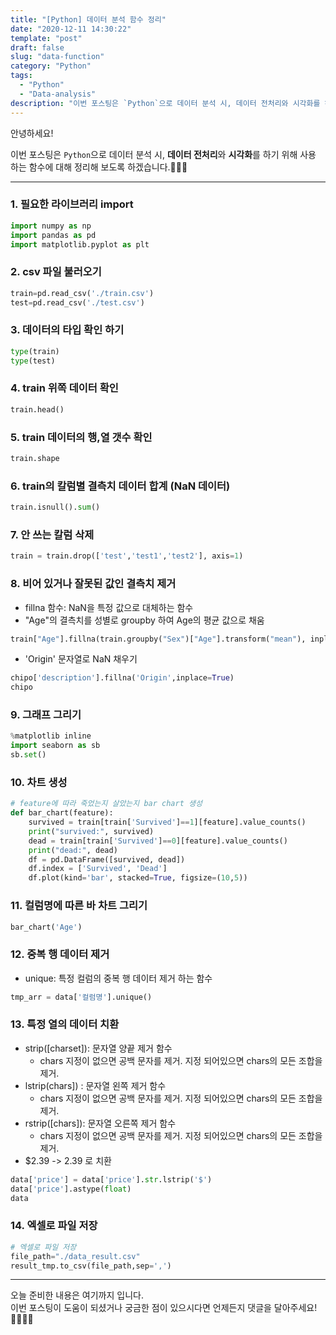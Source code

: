```yaml
---
title: "[Python] 데이터 분석 함수 정리"
date: "2020-12-11 14:30:22"
template: "post"
draft: false
slug: "data-function"
category: "Python"
tags:
  - "Python"
  - "Data-analysis"
description: "이번 포스팅은 `Python`으로 데이터 분석 시, 데이터 전처리와 시각화를 하기 위해 사용 하는 함수에 대해 정리해 보도록 하겠습니다.🧚🏻‍♀️"
---
```


안녕하세요!

이번 포스팅은 `Python`으로 데이터 분석 시, **데이터 전처리**와 **시각화**를 하기 위해 사용 하는 함수에 대해 정리해 보도록 하겠습니다.🧚🏻‍♀️

-----
### 1. 필요한 라이브러리 import
```python
import numpy as np
import pandas as pd
import matplotlib.pyplot as plt
```

### 2. csv 파일 불러오기
```python
train=pd.read_csv('./train.csv')
test=pd.read_csv('./test.csv')
```

### 3. 데이터의 타입 확인 하기
```python
type(train)
type(test)
```

### 4. train 위쪽 데이터 확인
```python
train.head()
``` 

### 5. train 데이터의 행,열 갯수 확인
```python
train.shape
```

### 6. train의 칼럼별 결측치 데이터 합계 (NaN 데이터)
```python
train.isnull().sum()
```

### 7. 안 쓰는 칼럼 삭제
```python
train = train.drop(['test','test1','test2'], axis=1)
```

### 8. 비어 있거나 잘못된 값인 결측치 제거
 - fillna 함수: NaN을 특정 값으로 대체하는 함수
 - "Age"의 결측치를 성별로 groupby 하여 Age의 평균 값으로 채움
```python
train["Age"].fillna(train.groupby("Sex")["Age"].transform("mean"), inplace=True)
```

 - 'Origin' 문자열로 NaN 채우기
```python
chipo['description'].fillna('Origin',inplace=True)
chipo
```

### 9. 그래프 그리기
```python
%matplotlib inline
import seaborn as sb
sb.set()
```

### 10. 차트 생성
```python
# feature에 따라 죽었는지 살았는지 bar chart 생성
def bar_chart(feature):
    survived = train[train['Survived']==1][feature].value_counts()
    print("survived:", survived)
    dead = train[train['Survived']==0][feature].value_counts()
    print("dead:", dead)
    df = pd.DataFrame([survived, dead])
    df.index = ['Survived', 'Dead']
    df.plot(kind='bar', stacked=True, figsize=(10,5))
```

### 11. 컬럼명에 따른 바 차트 그리기
```python
bar_chart('Age')
```

### 12. 중복 행 데이터 제거
 - unique: 특정 컬럼의 중복 행 데이터 제거 하는 함수
```python
tmp_arr = data['컬럼명'].unique()
```

### 13. 특정 열의 데이터 치환
- strip([charset]): 문자열 양끝 제거 함수
    - chars 지정이 없으면 공백 문자를 제거. 지정 되어있으면 chars의 모든 조합을 제거.
- lstrip(chars]) : 문자열 왼쪽 제거 함수
    - chars 지정이 없으면 공백 문자를 제거. 지정 되어있으면 chars의 모든 조합을 제거.
- rstrip([chars]): 문자열 오른쪽 제거 함수
    - chars 지정이 없으면 공백 문자를 제거. 지정 되어있으면 chars의 모든 조합을 제거.
- $2.39 -> 2.39 로 치환
```python
data['price'] = data['price'].str.lstrip('$')
data['price'].astype(float)
data
```

### 14. 엑셀로 파일 저장
```python
# 엑셀로 파일 저장
file_path="./data_result.csv"
result_tmp.to_csv(file_path,sep=',')
```

-----

오늘 준비한 내용은 여기까지 입니다.  
이번 포스팅이 도움이 되셨거나 궁금한 점이 있으시다면 언제든지 댓글을 달아주세요!🙋🏻‍♀️✨    

